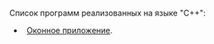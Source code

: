 Список программ реализованных на языке "С++":

- &ensp;[Оконное приложение]([https://github.com/oooNAKooo/some_of_my_mini-projects/tree/main/C%2B%2B/system_for_control_of_parameters_of_animal_farming_complex](https://github.com/oooNAKooo/some_of_my_mini-projects/tree/main/Python/window_application)https://github.com/oooNAKooo/some_of_my_mini-projects/tree/main/Python/window_application).
